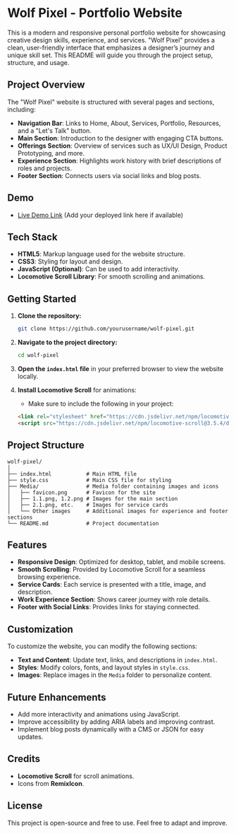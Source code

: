 # Wolf Pixel - Portfolio Website

This is a modern and responsive personal portfolio website for showcasing creative design skills, experience, and services. "Wolf Pixel" provides a clean, user-friendly interface that emphasizes a designer’s journey and unique skill set. This README will guide you through the project setup, structure, and usage.

## Project Overview

The "Wolf Pixel" website is structured with several pages and sections, including:

- **Navigation Bar**: Links to Home, About, Services, Portfolio, Resources, and a "Let's Talk" button.
- **Main Section**: Introduction to the designer with engaging CTA buttons.
- **Offerings Section**: Overview of services such as UX/UI Design, Product Prototyping, and more.
- **Experience Section**: Highlights work history with brief descriptions of roles and projects.
- **Footer Section**: Connects users via social links and blog posts.

## Demo

- [Live Demo Link](#) (Add your deployed link here if available)

## Tech Stack

- **HTML5**: Markup language used for the website structure.
- **CSS3**: Styling for layout and design.
- **JavaScript (Optional)**: Can be used to add interactivity.
- **Locomotive Scroll Library**: For smooth scrolling and animations.

## Getting Started

1. **Clone the repository:**
    ```bash
    git clone https://github.com/yourusername/wolf-pixel.git
    ```

2. **Navigate to the project directory:**
    ```bash
    cd wolf-pixel
    ```

3. **Open the `index.html` file** in your preferred browser to view the website locally.

4. **Install Locomotive Scroll** for animations:
    - Make sure to include the following in your project:
    ```html
    <link rel="stylesheet" href="https://cdn.jsdelivr.net/npm/locomotive-scroll@3.5.4/dist/locomotive-scroll.js">
    <script src="https://cdn.jsdelivr.net/npm/locomotive-scroll@3.5.4/dist/locomotive-scroll.js"></script>
    ```

## Project Structure

```plaintext
wolf-pixel/
│
├── index.html           # Main HTML file
├── style.css            # Main CSS file for styling
├── Media/               # Media folder containing images and icons
│   ├── favicon.png      # Favicon for the site
│   ├── 1.1.png, 1.2.png # Images for the main section
│   ├── 2.1.png, etc.    # Images for service cards
│   └── Other images     # Additional images for experience and footer sections
└── README.md            # Project documentation
```

## Features

- **Responsive Design**: Optimized for desktop, tablet, and mobile screens.
- **Smooth Scrolling**: Provided by Locomotive Scroll for a seamless browsing experience.
- **Service Cards**: Each service is presented with a title, image, and description.
- **Work Experience Section**: Shows career journey with role details.
- **Footer with Social Links**: Provides links for staying connected.

## Customization

To customize the website, you can modify the following sections:

- **Text and Content**: Update text, links, and descriptions in `index.html`.
- **Styles**: Modify colors, fonts, and layout styles in `style.css`.
- **Images**: Replace images in the `Media` folder to personalize content.

## Future Enhancements

- Add more interactivity and animations using JavaScript.
- Improve accessibility by adding ARIA labels and improving contrast.
- Implement blog posts dynamically with a CMS or JSON for easy updates.

## Credits

- **Locomotive Scroll** for scroll animations.
- Icons from **RemixIcon**.

## License

This project is open-source and free to use. Feel free to adapt and improve.

